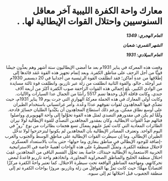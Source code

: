 <h1 dir="rtl">معارك واحة الكفرة الليبية آخر معاقل السنوسيين واحتلال القوات الإيطالية لها. .</h1>

<h5 dir="rtl">العام الهجري:  1349

الشهر القمري: شعبان

العام الميلادي: 1931</h5>

<p dir="rtl">وقعت هذه المعركة في يناير 1931م بعد ما أمضى الإيطاليون ستة أشهر وهم يعدُّون جيشًا قويًّا من أجل الزحف على مناطق الكفرة. وبعد إتمام تجهيز هذه القوة عَمَد قائدها إلى إطلاقها من عدةِ أماكن؛ فقد انطلقت القوة الرئيسية من أجدابيا في 20 ديسمبر 1930م عبر أوجلة ـ جالو، والقوة الثانية انطلقت من زلة عبر تازربو، وانطلقت قوة ثالثة مسانِدة من الوادي الكبير، بلغ إجمالي هذه القوات الزاحفة صوب الكفرة أكثَرَ من أربعة آلاف جندي، وكانت قافلة الإبل وحدها تضم 5517 رأسًا من الجمال عدا السيارات والآليات. وكانت أولى المعارك في هذه الحملة معركةُ الهواري التي جرت يوم 19 يناير 1931م، حيث تصَدَّى فيها المجاهِدون لقوات تفوقهم عددًا وعُدة. وأمر غراتسياني باستخدام الطيران على أوسع نطاق ممكن، ورغم ذلك استطاع المجاهِدون أن يكبِّدوا الطليان خسائِرَ فادحة. ولَمَّا لم يكن في مقدورهم التصدي لمثل هذه القوة تحوَّلوا إلى واحة الهويويري وواصلوا قتالهم ضِدَّ القوات الايطالية. وكان بمقدور المجاهدين التصدِّي للقوة الإيطالية لولا نيران الطائرات المعادية التي كانت تُغيرُ عليهم بمعدَّل تسع هجمات بطائرات من نوع "رو" في اليوم الواحد. وتعترف المصادر الإيطالية بأن المجاهدين لم يكونوا ليتزحزحوا لولا تدخُّل الطيران الإيطالي. وما إن سيطرت القوات الإيطالية على مناطِقِ الوسط والجنوب والغرب -إضافة للوجود الإيطالي في مناطق بنغازي وما حولها- حتى بدأت بالاستعداد العسكري لاحتلال منطقة الكفرة. وتمثِّلُ السيطرةُ على هذه الواحات أهميةً خاصة في الاستراتيجية الحربية الاستعمارية الإيطالية حينذاك، خاصةً بعد تحوُّل القسم الباقي من المجاهدين عَقِبَ احتلال منطقة الخليج والمناطق الصحراوية المجاورة، واتخاذهم واحة تازربو قاعدةً لبعض تحركاتهم، ومهاجمة المناطق الواقعة تحت سيطرة الاحتلال. كما تعتبر واحةُ الكفرة مركزًا اقتصاديًّا مهمًّا؛ حيث كانت تمرُّ بها القوافِلُ من زلة وتازربو، مرورًا بواحات الكفرة ثم إلى منطقة الجغبوب قبل احتلالها ثم إلى سيوه.</p></br>
